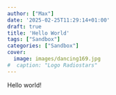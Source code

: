```yaml
---
author: ["Max"]
date: '2025-02-25T11:29:14+01:00'
draft: true
title: 'Hello World'
tags: ["Sandbox"]
categories: ["Sandbox"]
cover:
  image: images/dancing169.jpg
#  caption: "Logo Radiostars"
---
```

Hello world!
